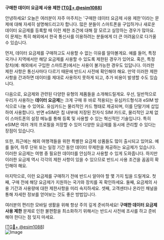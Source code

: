 **구매한 데이터 요금제 사용 제한 [[TG💪+ @esim1088](https://t.me/s/esim1088)]**

안녕하세요! 오늘은 여러분이 자주 마주치는 '구매한 데이터 요금제 사용 제한'이라는 문제에 대해 자세히 설명해드리고자 합니다. 많은 분들이 스마트폰을 구입하거나 새로운 데이터 요금제를 등록할 때 이런 제한 조건에 대해 잘 모르고 실망하는 경우가 많아요. 이 문제는 특히 해외에서 한국 통신사를 이용하려는 분들에게 더 큰 어려움으로 다가올 수 있습니다.

먼저, 데이터 요금제를 구매하고도 사용할 수 없는 이유를 알아볼게요. 예를 들어, 특정 국가나 지역에서만 해당 요금제를 사용할 수 있도록 제한된 경우가 있어요. 혹은, 특정 장치(예: 해외에서 구입한 스마트폰)에서는 사용이 불가능한 경우도 있답니다. 이러한 제한 사항은 통신사마다 다르기 때문에 반드시 사전에 확인해야 해요. 만약 이러한 제한 사항을 간과하면 데이터를 제대로 사용하지 못하게 되고, 추가 비용이 발생할 수도 있습니다.

다음으로, 요금제와 관련된 다양한 유형의 제품들을 소개해드릴게요. 우선, 일반적으로 우리가 사용하는 **데이터 요금제**는 크게 구매 후 바로 적용되는 유심카드형식과 eSIM 방식으로 나눌 수 있어요. 유심카드는 물리적인 카드 형태로 제공되며, 이를 단말기에 삽입하여 사용합니다. 반면 eSIM은 칩 내부에 저장된 전자식 SIM 카드로, 물리적인 교체 없이 스마트폰의 설정 메뉴를 통해 등록 및 사용할 수 있는 혁신적인 기술입니다. 특히 eSIM은 여러 개의 프로필을 저장할 수 있어 다양한 요금제를 동시에 관리할 수 있다는 장점이 있습니다.

또한, 최근에는 해외 여행객들을 위한 특별한 요금제 상품들도 많이 출시되고 있어요. 예를 들어, 하루 단위 또는 일정 기간 동안 데이터 무제한을 제공하는 요금제가 있습니다. 이러한 요금제는 여행 중 필요한 데이터를 안심하고 사용할 수 있게 도와줍니다. 하지만 이러한 요금제 역시 각각의 제한 사항이 있을 수 있으므로 반드시 사용 조건을 꼼꼼히 확인해야 해요.

마지막으로, 이런 요금제를 구매하기 전에 반드시 알아야 할 몇 가지 팁을 드릴게요. 첫째, 구매 전에 해당 요금제가 지원하는 국가와 장치를 꼭 확인하세요. 둘째, 요금제의 사용 기간과 사용량에 대한 제한사항을 미리 숙지하세요. 셋째, 고객센터나 온라인 채널을 통해 자세한 정보를 얻어보는 것도 좋은 방법입니다.

여러분의 편리한 모바일 생활을 위해 항상 주의 깊게 준비하세요! **구매한 데이터 요금제 사용 제한** 문제로 인한 불편함을 최소화하기 위해서는 반드시 사전에 조사를 하고 준비해야 한다는 점 잊지 마세요.

[[TG💪+ @esim1088](https://t.me/s/esim1088)]  
![Image](https://i.postimg.cc/Y0z9fWf4/image.png)
